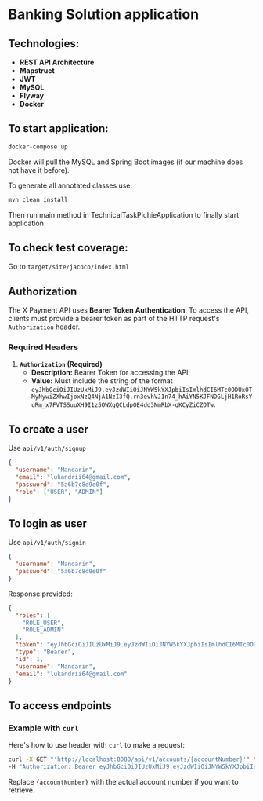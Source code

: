 # Banking Solution application

## Technologies:
- <b> REST API Architecture</b>
- <b> Mapstruct</b>
- <b> JWT</b>
- <b> MySQL</b>
- <b> Flyway</b>
- <b> Docker</b>

## To start application:
```bash
docker-compose up
```

Docker will pull the MySQL and Spring Boot images (if our machine does not have it before).

To generate all annotated classes use:
```bash
mvn clean install
```

Then run main method in TechnicalTaskPichieApplication to finally start application

## To check test coverage:
Go to ```target/site/jacoco/index.html```

## Authorization

The X Payment API uses **Bearer Token Authentication**. To access the API, clients must provide a bearer token as part of the HTTP request's `Authorization` header.

### Required Headers

1. **`Authorization` (Required)**
    - **Description:** Bearer Token for accessing the API.
    - **Value:** Must include the string of the format `eyJhbGciOiJIUzUxMiJ9.eyJzdWIiOiJNYW5kYXJpbiIsImlhdCI6MTc0ODUxOTMyNywiZXhwIjoxNzQ4NjA1NzI3fQ.rn3evhVJ1n74_hAiYN5KJFNDGLjH1RoRsYuRm_x7FVTSSuuXH9I1z5OWXgQCLdpOE4dd3NmRbX-qKCyZiCZOTw`.

## To create a user
Use ```api/v1/auth/signup```
```json
{
  "username": "Mandarin",
  "email": "lukandrii64@gmail.com",
  "password": "5a6b7c8d9e0f",
  "role": ["USER", "ADMIN"]
}
```

## To login as user
Use ```api/v1/auth/signin```
```json
{
  "username": "Mandarin",
  "password": "5a6b7c8d9e0f"
}
```
Response provided:
```json
{
  "roles": [
    "ROLE_USER",
    "ROLE_ADMIN"
  ],
  "token": "eyJhbGciOiJIUzUxMiJ9.eyJzdWIiOiJNYW5kYXJpbiIsImlhdCI6MTc0ODUyNDcxOSwiZXhwIjoxNzQ4NjExMTE5fQ.gMBmbYnTvzaBLDEy-AsHEnkIdLrYafqoWqoN6D73k5Hm3smp0X9QoeMMZ0enOvLxmNSTUVpDeLEFP-TEk4wVbQ",
  "type": "Bearer",
  "id": 1,
  "username": "Mandarin",
  "email": "lukandrii64@gmail.com"
}
```
## To access endpoints
### Example with `curl`

Here's how to use header with `curl` to make a request:

```bash
curl -X GET "'http://localhost:8080/api/v1/accounts/{accountNumber}'" \
-H "Authorization: Bearer eyJhbGciOiJIUzUxMiJ9.eyJzdWIiOiJNYW5kYXJpbiIsImlhdCI6MTc0ODUyNDg0NywiZXhwIjoxNzQ4NjExMjQ3fQ.lbkwTfVjivBVaE3aIYl9k1AG_mmp5fuVBg6GXPxmLe1A8pAr7fUL3DhooxueZ4AQWfzeu6lhKGlf4wWhRPX_cA"
```

Replace `{accountNumber}` with the actual account number if you want to retrieve.



